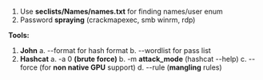 ﻿
1. Use **seclists/Names/names.txt** for finding names/user enum
2. Password **spraying** (crackmapexec, smb winrm, rdp)

**Tools:**
1. **John**
a. --format for hash format
b. --wordlist for pass list
2. **Hashcat**
a. -a 0 **(brute force)**
b. -m **attack_mode** (hashcat --help)
c. --force (for **non native GPU** support)
d. --rule (**mangling** rules)
